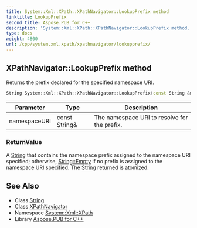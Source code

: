 ```yaml
---
title: System::Xml::XPath::XPathNavigator::LookupPrefix method
linktitle: LookupPrefix
second_title: Aspose.PUB for C++
description: 'System::Xml::XPath::XPathNavigator::LookupPrefix method. Returns the prefix declared for the specified namespace URI in C++.'
type: docs
weight: 4800
url: /cpp/system.xml.xpath/xpathnavigator/lookupprefix/
---
```

## XPathNavigator::LookupPrefix method


Returns the prefix declared for the specified namespace URI.

```cpp
String System::Xml::XPath::XPathNavigator::LookupPrefix(const String &namespaceURI) override
```


| Parameter | Type | Description |
| --- | --- | --- |
| namespaceURI | const String\& | The namespace URI to resolve for the prefix. |

### ReturnValue

A [String](../../../system/string/) that contains the namespace prefix assigned to the namespace URI specified; otherwise, [String::Empty](../../../system/string/empty/) if no prefix is assigned to the namespace URI specified. The [String](../../../system/string/) returned is atomized.

## See Also

* Class [String](../../../system/string/)
* Class [XPathNavigator](../)
* Namespace [System::Xml::XPath](../../)
* Library [Aspose.PUB for C++](../../../)
